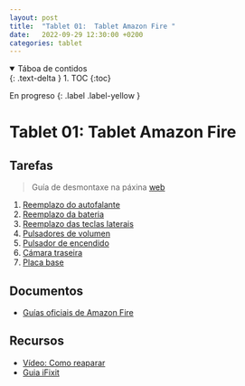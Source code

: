 ```yaml
---
layout: post
title:  "Tablet 01:  Tablet Amazon Fire "
date:   2022-09-29 12:30:00 +0200
categories: tablet
---
```


<details open markdown="block">
  <summary>
    Táboa de contidos
  </summary>
  {: .text-delta }
1. TOC
{:toc}
</details>

En progreso
{: .label .label-yellow }

# Tablet 01:  Tablet Amazon Fire 

## Tarefas
> Guía de desmontaxe na páxina [web](https://nadiemellamagallina.com/es/manuales/tablets-2/amazon-796/amazon-fire-797/)

1. [Reemplazo do autofalante](https://nadiemellamagallina.com/es/manuales/tablets-2/amazon-796/amazon-fire-797/)
2.  [Reemplazo da bateria](https://nadiemellamagallina.com/es/manuales/tablets-2/amazon-796/amazon-fire-797/bater-a-6803)
3.  [Reemplazo das teclas laterais](https://nadiemellamagallina.com/es/manuales/tablets-2/amazon-796/amazon-fire-797/teclas-laterales-6798)
4. [Pulsadores de volumen](https://nadiemellamagallina.com/es/manuales/tablets-2/amazon-796/amazon-fire-797/pulsadores-de-volumen-6796)
5. [Pulsador de encendido](https://nadiemellamagallina.com/es/manuales/tablets-2/amazon-796/amazon-fire-797/pulsador-de-encendido-6795)
6. [Cámara traseira](https://nadiemellamagallina.com/es/manuales/tablets-2/amazon-796/amazon-fire-797/c-mara-trasera-6797)
7. [Placa base](https://nadiemellamagallina.com/es/manuales/tablets-2/amazon-796/amazon-fire-797/placa-base-6804)


## Documentos
 - [Guías oficiais de Amazon Fire](https://www.amazon.es/gp/help/customer/display.html?nodeId=GSVHEM38SNSZE2HS)

 
## Recursos
 - [Vídeo: Como reaparar](https://www.youtube.com/watch?v=HBUFDZVnfdY&ab_channel=RepairsUniverse)
 - [Guia iFixit](https://es.ifixit.com/Gu%C3%ADa/Amazon+Fire+Tablet+(5th+Generation)+Repairability+Assessment/79137)

